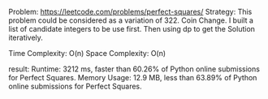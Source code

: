 Problem: https://leetcode.com/problems/perfect-squares/
Strategy: This problem could be considered as a variation of 322. Coin Change. I built a list of candidate integers to be use first. Then using dp to get the Solution iteratively.


Time Complexity: O(n)
Space Complexity: O(n)

result:
Runtime: 3212 ms, faster than 60.26% of Python online submissions for Perfect Squares.
Memory Usage: 12.9 MB, less than 63.89% of Python online submissions for Perfect Squares.
